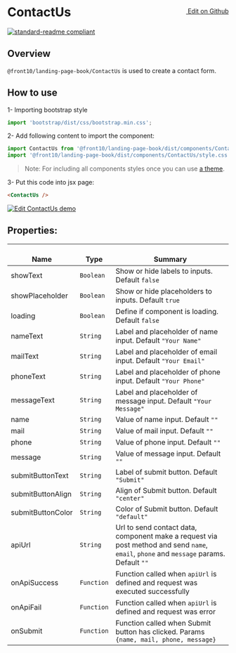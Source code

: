 <a style="float:right; margin-top: 30px;" target="_blank" href="https://github.com/front10/landing-page-book/edit/master/src/components/ContactUs/README.md"> <img width="15px;" src="https://assets-cdn.github.com/images/icons/emoji/unicode/270f.png"/> Edit on Github
</a>


# ContactUs

[![standard-readme compliant](https://img.shields.io/badge/standard--readme-OK-green.svg?style=flat-square)](https://github.com/RichardLitt/standard-readme)

## Overview

`@front10/landing-page-book/ContactUs` is used to create a contact form.

## How to use

1- Importing bootstrap style

```js
import 'bootstrap/dist/css/bootstrap.min.css';
```

2- Add following content to import the component:

```js
import ContactUs from '@front10/landing-page-book/dist/components/ContactUs';
import '@front10/landing-page-book/dist/components/ContactUs/style.css';
```

> Note: For including all components styles once you can use [a theme](https://github.com/front10/landing-page-book/wiki/Theming).

3- Put this code into jsx page:

```html
<ContactUs />
```
<a target="_blank" href="https://codesandbox.io/s/w0z992nv5w">
  <img alt="Edit ContactUs demo" src="https://codesandbox.io/static/img/play-codesandbox.svg">
</a>

## Properties:

| </br>Name         | </br>Type  | </br>Summary                                                                                                                            |
| ----------------- | ---------- | --------------------------------------------------------------------------------------------------------------------------------------- |
| showText          | `Boolean`  | Show or hide labels to inputs. Default `false`                                                                                          |
| showPlaceholder   | `Boolean`  | Show or hide placeholders to inputs. Default `true`                                                                                     |
| loading           | `Boolean`  | Define if component is loading. Default `false`                                                                                         |
| nameText          | `String`   | Label and placeholder of name input. Default `"Your Name"`                                                                              |
| mailText          | `String`   | Label and placeholder of email input. Default `"Your Email"`                                                                            |
| phoneText         | `String`   | Label and placeholder of phone input. Default `"Your Phone"`                                                                            |
| messageText       | `String`   | Label and placeholder of message input. Default `"Your Message"`                                                                        |
| name              | `String`   | Value of name input. Default `""`                                                                                                       |
| mail              | `String`   | Value of mail input. Default `""`                                                                                                       |
| phone             | `String`   | Value of phone input. Default `""`                                                                                                      |
| message           | `String`   | Value of message input. Default `""`                                                                                                    |
| submitButtonText  | `String`   | Label of submit button. Default `"Submit"`                                                                                              |
| submitButtonAlign | `String`   | Align of Submit button. Default `"center"`                                                                                              |
| submitButtonColor | `String`   | Color of Submit button. Default `"default"`                                                                                             |
| apiUrl            | `String`   | Url to send contact data, component make a request via post method and send `name`, `email`, `phone` and `message` params. Default `""` |
| onApiSuccess      | `Function` | Function called when `apiUrl` is defined and request was executed successfully                                                          |
| onApiFail         | `Function` | Function called when `apiUrl` is defined and request was error                                                                          |
| onSubmit          | `Function` | Function called when Submit button has clicked. Params `{name, mail, phone, message}`                                                   |